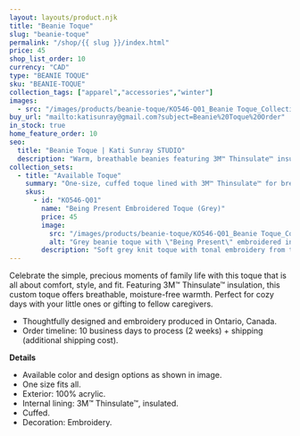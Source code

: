 ```yaml
---
layout: layouts/product.njk
title: "Beanie Toque"
slug: "beanie-toque"
permalink: "/shop/{{ slug }}/index.html"
price: 45
shop_list_order: 10
currency: "CAD"
type: "BEANIE TOQUE"
sku: "BEANIE-TOQUE"
collection_tags: ["apparel","accessories","winter"]
images:
  - src: "/images/products/beanie-toque/KO546-Q01_Beanie Toque_Collection Mindful Presence_Being Present - Embroiderie - Grey.jpg"
buy_url: "mailto:katisunray@gmail.com?subject=Beanie%20Toque%20Order"
in_stock: true
home_feature_order: 10
seo:
  title: "Beanie Toque | Kati Sunray STUDIO"
  description: "Warm, breathable beanies featuring 3M™ Thinsulate™ insulation."
collection_sets:
  - title: "Available Toque"
    summary: "One-size, cuffed toque lined with 3M™ Thinsulate™ for breathable, moisture-free warmth."
    skus:
      - id: "KO546-Q01"
        name: "Being Present Embroidered Toque (Grey)"
        price: 45
        image:
          src: "/images/products/beanie-toque/KO546-Q01_Beanie Toque_Collection Mindful Presence_Being Present - Embroiderie - Grey.jpg"
          alt: "Grey beanie toque with \"Being Present\" embroidered in white."
        description: "Soft grey knit toque with tonal embroidery from the Mindful Presence collection."
---
```


Celebrate the simple, precious moments of family life with this toque that is all about comfort, style, and fit. Featuring 3M™ Thinsulate™ insulation, this custom toque offers breathable, moisture-free warmth. Perfect for cozy days with your little ones or gifting to fellow caregivers.

- Thoughtfully designed and embroidery produced in Ontario, Canada.
- Order timeline: 10 business days to process (2 weeks) + shipping (additional shipping cost).

**Details**

- Available color and design options as shown in image.
- One size fits all.
- Exterior: 100% acrylic.
- Internal lining: 3M™ Thinsulate™, insulated.
- Cuffed.
- Decoration: Embroidery.
